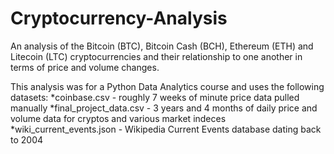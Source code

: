 # Cryptocurrency-Analysis

An analysis of the Bitcoin (BTC), Bitcoin Cash (BCH), Ethereum (ETH) and Litecoin (LTC) cryptocurrencies and their relationship to one another in terms of price and volume changes.

This analysis was for a Python Data Analytics course and uses the following datasets:
*coinbase.csv - roughly 7 weeks of minute price data pulled manually
*final_project_data.csv - 3 years and 4 months of daily price and volume data for cryptos and various market indeces
*wiki_current_events.json - Wikipedia Current Events database dating back to 2004
